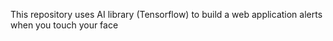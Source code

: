This repository uses AI library (Tensorflow) to build a web application alerts when you touch your face
